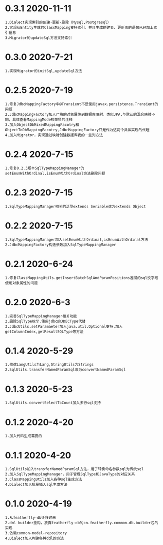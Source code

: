 # 0.3.1 2020-11-11
    1.Dialect实现索引的创建·更新·删除（Mysql,Postgresql）
    2.实现从Entity生成的ClassMapping支持索引，并且生成的建表、更新表的语句已经加上索引信息
    3.Migrator的updateSql方法支持索引

# 0.3.0 2020-7-21
    1.实现Migrator的initSql,updateSql方法
    
# 0.2.5 2020-7-19
    1.修复JdbcMappingFactory中@Transient不是使用javax.persistence.Transient的问题
    2.JdbcMappingFactory加入严格的对象属性到数据库映射，类似JPA,与默认的混合映射不同，具体查看MappingMode枚举项的注释
    3.加入ObjectDbMixedMappingFacotry和ObjectToDbMappingFacotry,JdbcMappingFactory只是作为这两个具体实现的代理
    4.加入Migrator，实现通过映射创建数据库表的一些列方法
    
# 0.2.4 2020-7-15
    1.修复0.2.3版本SqlTypeMappingManager的setEnumWithOrdinal,isEnumWithOrdinal方法删除问题
    
# 0.2.3 2020-7-15
    1.SqlTypeMappingManager相关的泛型extends Seriable改为extends Object
   
# 0.2.2 2020-7-15
    1.SqlTypeMappingManager加入setEnumWithOrdinal,isEnumWithOrdinal方法
    2.JdbcMappingFactory构造参数加入SqlTypeMappingManager

# 0.2.1 2020-6-24
    1.修复ClassMappingUtils.getInsertBatchSqlAndParamPositions返回的sql没字段使用对象属性的问题

# 0.2.0 2020-6-3
    1.完善SqlTypeMappingManager相关功能
    2.删除SqlType枚举,使用jdbc的JDBCType代替
    3.JdbcUtils.setParamaeter加入java.util.Optional支持,加入getColumnIndex,getResultSQLType等方法
    
# 0.1.4 2020-5-29
    1.修改LangUtils为Lang,StringUtils为Strings
    2.SqlUtils.transferNamedParamSql改为convertNamedParamSql
    
# 0.1.3 2020-5-23
    1.SqlUtils.convertSelectToCount加入多行sql支持
    
# 0.1.2 2020-4-20
    1.加入代码生成需要的

# 0.1.1 2020-4-20
    1.SqlUtils加入transferNamedParamSql方法，用于转换命名参数sql为传统sql
    2.加入SqlTypeMappingManager，用于管理SqlType和JavaType的对应关系
    3.ClassMappingUtils加入各种sql生成方法
    4.Dialect加入批量插入sql生成方法

# 0.1.0 2020-4-19
    1.从featherfly-db迁移过来
    2.dml builder重构，放弃featherfly-db的cn.featherfly.common.db.builder包的实现
    3.依赖common-model-repository
    4.Dialect加入构建各种ddl的方法